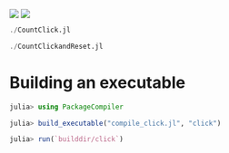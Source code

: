 <img src="../../screenshots/click.png" align="middle" />
<img src="../../screenshots/clickreset.png" align="middle" />

```julia
./CountClick.jl

./CountClickandReset.jl
```

# Building an executable
```julia
julia> using PackageCompiler

julia> build_executable("compile_click.jl", "click")

julia> run(`builddir/click`)
```
